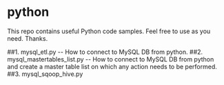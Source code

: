 # python

This repo contains useful Python code samples. Feel free to use as you need. Thanks.


##1. mysql_etl.py	-- How to connect to MySQL DB from python.
##2. mysql_mastertables_list.py	-- How to connect to MySQL DB from python and create a master table list on which any action needs to be performed.
##3. mysql_sqoop_hive.py
